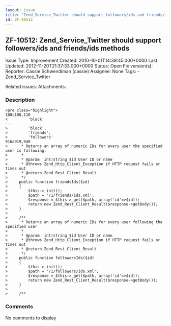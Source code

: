 ```yaml
---
layout: issue
title: "Zend_Service_Twitter should support followers/ids and friends/ids methods"
id: ZF-10512
---
```


ZF-10512: Zend\_Service\_Twitter should support followers/ids and friends/ids methods
-------------------------------------------------------------------------------------

 Issue Type: Improvement Created: 2010-10-01T14:39:45.000+0000 Last Updated: 2012-11-20T21:37:33.000+0000 Status: Open Fix version(s): 
 Reporter:  Cassie Schwendiman (cassie)  Assignee:  None  Tags: - Zend\_Service\_Twitter
 
 Related issues: 
 Attachments: 
### Description

 
    <pre class="highlight">
    108c108,110
    <         'block'
    ---
    >         'block',
    >         'friends',
    >         'followers'
    916a919,948
    >      * Returns an array of numeric IDs for every user the specified user is following.
    >      *
    >      * @param  int|string $id User ID or name
    >      * @throws Zend_Http_Client_Exception if HTTP request fails or times out
    >      * @return Zend_Rest_Client_Result
    >      */
    >     public function friendsIds($id)
    >     {
    >         $this->_init();
    >         $path = '/1/friends/ids.xml';
    >         $response = $this->_get($path, array('id'=>$id));
    >         return new Zend_Rest_Client_Result($response->getBody());
    >     }
    >
    >     /**
    >      * Returns an array of numeric IDs for every user following the specified user
    >      *
    >      * @param  int|string $id User ID or name
    >      * @throws Zend_Http_Client_Exception if HTTP request fails or times out
    >      * @return Zend_Rest_Client_Result
    >      */
    >     public function followersIds($id)
    >     {
    >         $this->_init();
    >         $path = '/1/followers/ids.xml';
    >         $response = $this->_get($path, array('id'=>$id));
    >         return new Zend_Rest_Client_Result($response->getBody());
    >     }
    >
    >     /**


 

 

### Comments

No comments to display